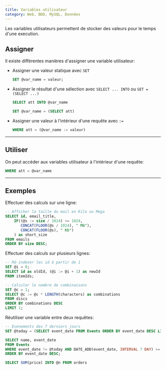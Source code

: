 ```yaml
---
title: Variables utilisateur
category: Web, BDD, MySQL, Données
---
```


Les variables utilisateurs permettent de stocker des valeurs pour le temps d'une execution.  

## Assigner

Il existe différentes manières d'assigner une variable utilisateur:

* Assigner une valeur statique avec `SET`

  ``` sql
  SET @var_name = valeur;
  ```

* Assigner le résultat d'une sélection avec `SELECT ... INTO` ou `SET = (SELECT ...)`

  ``` sql
  SELECT att INTO @var_name
  ```

  ``` sql
  SET @var_name = (SELECT att)
  ```

* Assigner une valeur à l'intérieur d'une requête avec `:=`

  ``` sql
  WHERE att = (@var_name := valeur)
  ```

---

## Utiliser

On peut accéder aux variables utilisateur à l'intérieur d'une requête:

``` sql
WHERE att = @var_name
```

---

## Exemples

Effectuer des calculs sur une ligne:

``` sql
-- Afficher la taille du mail en Kilo ou Mega
SELECT id, email_title,
    IF((@s := size / 1024) >= 1024,
       CONCAT(FLOOR(@s / 1024), " Mb"),
       CONCAT(FLOOR(@s), " Kb")
    ) as short_size
FROM emails
ORDER BY size DESC;
```

Effectuer des calculs sur plusieurs lignes:

``` sql
-- Ré-indexer les id à partir de 1
SET @i = 0;
SELECT id as oldId, (@i := @i + 1) as newId
FROM itemIds;
```

``` sql
-- Calculer le nombre de combinaisons
SET @c = 1;
SELECT @c := @c * LENGTH(characters) as combinations
FROM discs
ORDER BY combinations DESC
LIMIT 1;
```

Réutiliser une variable entre deux requêtes:

``` sql
-- Evenements des 7 derniers jours
SET @today = (SELECT event_date FROM Events ORDER BY event_date DESC LIMIT 1);

SELECT name, event_date
FROM Events
WHERE event_date != @today AND DATE_ADD(event_date, INTERVAL 7 DAY) >= @today
ORDER BY event_date DESC;
```

``` sql
SELECT SUM(price) INTO @n FROM orders
```
